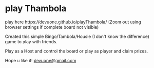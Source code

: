 # play Thambola

play here https://devuone.github.io/playThambola/
(Zoom out using browser settings if complete board not visible)

Created this simple Bingo/Tambola/Housie (I don't know the difference) game to play with friends.

Play as a Host and control the board
or play as player and claim prizes.


Hope u like it!
devuone@gmail.com

